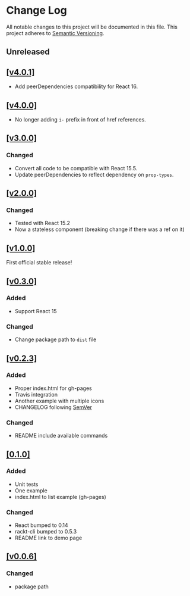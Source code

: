 # Change Log

All notable changes to this project will be documented in this file.
This project adheres to [Semantic Versioning](http://semver.org/).

## Unreleased

## [[v4.0.1]](https://github.com/springload/react-svg-icon/releases/tag/v4.0.1)

- Add peerDependencies compatibility for React 16.

## [[v4.0.0]](https://github.com/springload/react-svg-icon/releases/tag/v4.0.0)

- No longer adding `i-` prefix in front of href references.

## [[v3.0.0]](https://github.com/springload/react-svg-icon/releases/tag/v3.0.0)

### Changed

- Convert all code to be compatible with React 15.5.
- Update peerDependencies to reflect dependency on `prop-types`.

## [[v2.0.0]](https://github.com/springload/react-svg-icon/releases/tag/v2.0.0)

### Changed

- Tested with React 15.2
- Now a stateless component (breaking change if there was a ref on it)

## [[v1.0.0]](https://github.com/springload/react-svg-icon/releases/tag/v1.0.0)

First official stable release!

## [[v0.3.0]](https://github.com/springload/react-svg-icon/releases/tag/v0.3.0)

### Added

- Support React 15

### Changed

- Change package path to `dist` file

## [[v0.2.3]](https://github.com/springload/react-svg-icon/releases/tag/v0.2.3)

### Added

- Proper index.html for gh-pages
- Travis integration
- Another example with multiple icons
- CHANGELOG following [SemVer](http://semver.org)

### Changed

- README include available commands

## [[0.1.0]](https://github.com/springload/react-svg-icon/releases/tag/v0.1.0)

### Added

- Unit tests
- One example
- index.html to list example (gh-pages)

### Changed

- React bumped to 0.14
- rackt-cli bumped to 0.5.3
- README link to demo page

## [[v0.0.6]](https://github.com/springload/react-svg-icon/releases/tag/v0.0.6)

### Changed

- package path
